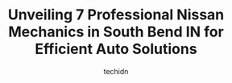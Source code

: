 ---
layout: ampstory
image: https://images.unsplash.com/photo-1568738836391-d15d766832ad?ixlib=rb-4.0.3&ixid=MnwxMjA3fDB8MHxwaG90by1wYWdlfHx8fGVufDB8fHx8&auto=format&fit=crop&w=640&h=853&q=80
author: techidn
featured: false
description: Trust your vehicles maintenance and repairs to the 7 best Nissan Mechanic in South Bend IN, USA. With their extensive experience, cutting-edge technology, and commitment to customer satisfa
title: Unveiling 7 Professional Nissan Mechanics in South Bend IN for Efficient Auto Solutions
cover:
   title: Unveiling 7 Professional Nissan Mechanics in South Bend IN for Efficient Auto Solutions
   subtitle: Rickpate
   background: https://images.unsplash.com/photo-1568738836391-d15d766832ad?ixlib=rb-4.0.3&ixid=MnwxMjA3fDB8MHxwaG90by1wYWdlfHx8fGVufDB8fHx8&auto=format&fit=crop&w=640&h=853&q=80

pages: 
 - layout: thirds
   top: <h1>#1 Daves Garage</h1>
   bottom: "<p>Daves is my now go to!!! Its locally owned and on the South Side!! I had them complete an oil change and asked them to complete and overall check up on my car since</p>"
   background: https://www.knot35.com/toplist/wp-content/uploads/2023/06/best-nissan-mechanic-1-in-south-bend-in-1685839179.jpeg
   backgroundblur: true
 - layout: thirds
   top: <h1>#2 Payless Auto Repair</h1>
   bottom: "<p>426 N Dixie Way, South Bend, IN 46637, United States</p>"
   background: https://www.knot35.com/toplist/wp-content/uploads/2023/06/best-nissan-mechanic-2-in-south-bend-in-1685839180.jpeg
   cta:
      link: https://www.knot35.com/toplist/unveiling-7-professional-nissan-mechanics-in-south-bend-in-for-efficient-auto-solutions/
      text: Unveiling 7 Professional Nissan Mechanics in South Bend IN for Efficient Auto Solutions
 - layout: thirds
   top: <h1>#3 Tims Auto Repair</h1>
   bottom: "<p>141 E Ireland Rd, South Bend, IN 46614, United States</p>"
   background: https://www.knot35.com/toplist/wp-content/uploads/2023/06/best-nissan-mechanic-3-in-south-bend-in-1685839180.jpeg
   cta:
      link: https://www.knot35.com/toplist/unveiling-7-professional-nissan-mechanics-in-south-bend-in-for-efficient-auto-solutions/
      text: Unveiling 7 Professional Nissan Mechanics in South Bend IN for Efficient Auto Solutions
 - layout: thirds
   top: <h1>#4 Central Automotive</h1>
   bottom: "<p>135 N Lafayette Blvd, South Bend, IN 46601, United States</p>"
   background: https://images.unsplash.com/photo-1531169509526-f8f1fdaa4a67?ixlib=rb-4.0.3&ixid=MnwxMjA3fDB8MHxwaG90by1wYWdlfHx8fGVufDB8fHx8&auto=format&fit=crop&w=640&h=853&q=80
   cta:
      link: https://www.knot35.com/toplist/unveiling-7-professional-nissan-mechanics-in-south-bend-in-for-efficient-auto-solutions/
      text: Unveiling 7 Professional Nissan Mechanics in South Bend IN for Efficient Auto Solutions
 - layout: thirds
   top: <h1>#5 Avenue Auto Services</h1>
   bottom: "<p>3001 E Mishawaka Ave, South Bend, IN 46615, United States</p>"
   background: https://images.unsplash.com/photo-1547366785-564103df7e13?ixlib=rb-4.0.3&ixid=MnwxMjA3fDB8MHxwaG90by1wYWdlfHx8fGVufDB8fHx8&auto=format&fit=crop&w=640&h=853&q=80
   cta:
      link: https://www.knot35.com/toplist/unveiling-7-professional-nissan-mechanics-in-south-bend-in-for-efficient-auto-solutions/
      text: Unveiling 7 Professional Nissan Mechanics in South Bend IN for Efficient Auto Solutions
 - layout: thirds
   top: <h1>#6 Smittys Muffler & Brake</h1>
   bottom: "<p>2925 McKinley Ave, South Bend, IN 46615, United States</p>"
   background: https://images.unsplash.com/photo-1553949345-eb786bb3f7ba?ixlib=rb-4.0.3&ixid=MnwxMjA3fDB8MHxwaG90by1wYWdlfHx8fGVufDB8fHx8&auto=format&fit=crop&w=640&h=853&q=80
   cta:
      link: https://www.knot35.com/toplist/unveiling-7-professional-nissan-mechanics-in-south-bend-in-for-efficient-auto-solutions/
      text: Unveiling 7 Professional Nissan Mechanics in South Bend IN for Efficient Auto Solutions
 - layout: thirds
   top: <h1>#7 California Auto Repair</h1>
   bottom: "<p>1601 W Indiana Ave, South Bend, IN 46613, United States</p>"
   background: https://images.unsplash.com/photo-1546497974-b213c9efb599?ixlib=rb-4.0.3&ixid=MnwxMjA3fDB8MHxwaG90by1wYWdlfHx8fGVufDB8fHx8&auto=format&fit=crop&w=640&h=853&q=80
   cta:
      link: https://www.knot35.com/toplist/unveiling-7-professional-nissan-mechanics-in-south-bend-in-for-efficient-auto-solutions/
      text: Unveiling 7 Professional Nissan Mechanics in South Bend IN for Efficient Auto Solutions
 - layout: thirds
   middle: Continue reading...
   background: https://images.unsplash.com/photo-1618556658017-fd9c732d1360?ixlib=rb-4.0.3&ixid=MnwxMjA3fDB8MHxwaG90by1wYWdlfHx8fGVufDB8fHx8&auto=format&fit=crop&w=640&h=853&q=80
   cta:
      link: https://www.knot35.com/toplist/unveiling-7-professional-nissan-mechanics-in-south-bend-in-for-efficient-auto-solutions/
      text: Unveiling 7 Professional Nissan Mechanics in South Bend IN for Efficient Auto Solutions
      
---